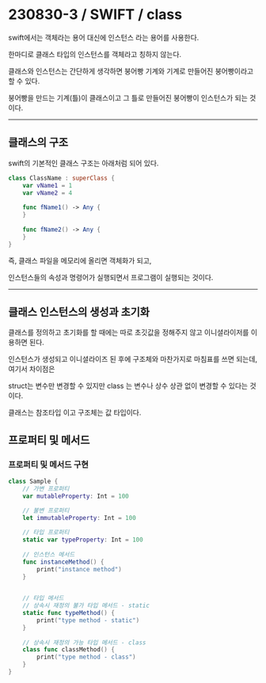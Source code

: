 # 230830-3 / SWIFT / class

swift에서는 객체라는 용어 대신에 인스턴스 라는 용어를 사용한다. 

한마디로 클래스 타입의 인스턴스를 객체라고 칭하지 않는다. 

클래스와 인스턴스는 간단하게 생각하면 붕어빵 기계와 기계로 만들어진 붕어빵이라고 할 수 있다.

붕어빵을 만드는 기계(틀)이 클래스이고 그 틀로 만들어진 붕어빵이 인스턴스가 되는 것이다. 

---

## 클래스의 구조 

swift의 기본적인 클래스 구조는 아래처럼 되어 있다.

```swift
class ClassName : superClass {
	var vName1 = 1
	var vName2 = 4
    
	func fName1() -> Any {
	}
    
	func fName2() -> Any {
	}	
}
```

즉, 클래스 파일을 메모리에 올리면 객체화가 되고,

인스턴스들의 속성과 명령어가 실행되면서 프로그램이 실행되는 것이다.

---

## 클래스 인스턴스의 생성과 초기화 

클래스를 정의하고 초기화를 할 때에는 따로 초깃값을 정해주지 않고 이니셜라이저를 이용하면 된다. 

인스턴스가 생성되고 이니셜라이즈 된 후에 구조체와 마찬가지로 마침표를 쓰면 되는데, 여기서 차이점은

struct는 변수만 변경할 수 있지만 class 는 변수나 상수 상관 없이 변경할 수 있다는 것이다. 

클래스는 참조타입 이고 구조체는 값 타입이다.

## 프로퍼티 및 메서드

### 프로퍼티 및 메서드 구현

```swift
class Sample {
    // 가변 프로퍼티
    var mutableProperty: Int = 100 

    // 불변 프로퍼티
    let immutableProperty: Int = 100 
    
    // 타입 프로퍼티
    static var typeProperty: Int = 100 
    
    // 인스턴스 메서드
    func instanceMethod() {
        print("instance method")
    }
    

    // 타입 메서드
    // 상속시 재정의 불가 타입 메서드 - static
    static func typeMethod() {
        print("type method - static")
    }
    
    // 상속시 재정의 가능 타입 메서드 - class
    class func classMethod() {
        print("type method - class")
    }
}
```